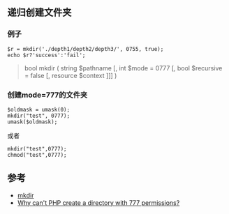 ## 递归创建文件夹

### 例子

```
$r = mkdir('./depth1/depth2/depth3/', 0755, true);
echo $r?'success':'fail';
```

> bool mkdir ( string $pathname [, int $mode = 0777 [, bool $recursive = false [, resource $context ]]] )

### 创建mode=777的文件夹

```
$oldmask = umask(0);
mkdir("test", 0777);
umask($oldmask);
```

或者

```
mkdir("test",0777); 
chmod("test",0777); 
```

## 参考

- [mkdir](http://php.net/manual/zh/function.mkdir.php)
- [Why can't PHP create a directory with 777 permissions?](https://stackoverflow.com/questions/3997641/why-cant-php-create-a-directory-with-777-permissions)